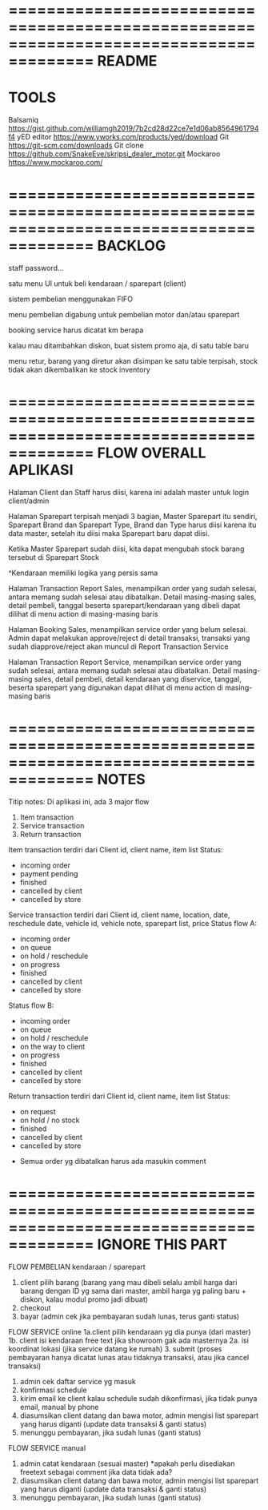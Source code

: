 =======================================================================================
README
=======================================================================================
TOOLS
=======================================================================================
Balsamiq https://gist.github.com/williamgh2019/7b2cd28d22ce7e1d06ab8564961794f4
yED editor https://www.yworks.com/products/yed/download
Git https://git-scm.com/downloads
Git clone https://github.com/SnakeEve/skripsi_dealer_motor.git
Mockaroo https://www.mockaroo.com/

=======================================================================================
BACKLOG
=======================================================================================
staff password...

satu menu UI untuk beli kendaraan / sparepart (client)

sistem pembelian menggunakan FIFO

menu pembelian digabung untuk pembelian motor dan/atau sparepart

booking service harus dicatat km berapa

kalau mau ditambahkan diskon, buat sistem promo aja, di satu table baru

menu retur, barang yang diretur akan disimpan ke satu table terpisah, stock tidak akan dikembalikan ke stock inventory

=======================================================================================
FLOW OVERALL APLIKASI
=======================================================================================

Halaman Client dan Staff harus diisi, karena ini adalah master untuk login client/admin

Halaman Sparepart terpisah menjadi 3 bagian, Master Sparepart itu sendiri, Sparepart Brand dan Sparepart Type, Brand dan Type harus diisi karena itu data master, setelah itu diisi maka Sparepart baru dapat diisi.

Ketika Master Sparepart sudah diisi, kita dapat mengubah stock barang tersebut di Sparepart Stock

^Kendaraan memiliki logika yang persis sama

Halaman Transaction Report Sales, menampilkan order yang sudah selesai, antara memang sudah selesai atau dibatalkan. Detail masing-masing sales, detail pembeli, tanggal beserta sparepart/kendaraan yang dibeli dapat dilihat di menu action di masing-masing baris

Halaman Booking Sales, menampilkan service order yang belum selesai. Admin dapat melakukan approve/reject di detail transaksi, transaksi yang sudah diapprove/reject akan muncul di Report Transaction Service

Halaman Transaction Report Service, menampilkan service order yang sudah selesai, antara memang sudah selesai atau dibatalkan. Detail masing-masing sales, detail pembeli, detail kendaraan yang diservice, tanggal, beserta sparepart yang digunakan dapat dilihat di menu action di masing-masing baris


=======================================================================================
NOTES
=======================================================================================
Titip notes:
Di aplikasi ini, ada 3 major flow
1. Item transaction
2. Service transaction
3. Return transaction

Item transaction terdiri dari
Client id, client name, item list
Status:
- incoming order
- payment pending
- finished
- cancelled by client
- cancelled by store

Service transaction terdiri dari
Client id, client name, location, date, reschedule date, vehicle id, vehicle note, sparepart list, price
Status flow A:
- incoming order
- on queue
- on hold / reschedule
- on progress
- finished
- cancelled by client
- cancelled by store

Status flow B:
- incoming order
- on queue
- on hold / reschedule
- on the way to client
- on progress
- finished
- cancelled by client
- cancelled by store

Return transaction terdiri dari
Client id, client name, item list
Status:
- on request
- on hold / no stock
- finished
- cancelled by client
- cancelled by store

* Semua order yg dibatalkan harus ada masukin comment

=======================================================================================
IGNORE THIS PART
=======================================================================================


FLOW PEMBELIAN kendaraan / sparepart
1. client pilih barang (barang yang mau dibeli selalu ambil harga dari barang dengan ID yg sama dari master, ambil harga yg paling baru + diskon, kalau modul promo jadi dibuat)
2. checkout
3. bayar (admin cek jika pembayaran sudah lunas, terus ganti status)

FLOW SERVICE online
1a.client pilih kendaraan yg dia punya (dari master)
1b. client isi kendaraan free text jika showroom gak ada masternya
2a. isi koordinat lokasi (jika service datang ke rumah)
3. submit
(proses pembayaran hanya dicatat lunas atau tidaknya transaksi, atau jika cancel transaksi)

1. admin cek daftar service yg masuk
2. konfirmasi schedule
3. kirim email ke client kalau schedule sudah dikonfirmasi, jika tidak punya email, manual by phone
4. diasumsikan client datang dan bawa motor, admin mengisi list sparepart yang harus diganti (update data transaksi & ganti status)
5. menunggu pembayaran, jika sudah lunas (ganti status)

FLOW SERVICE manual
1. admin catat kendaraan (sesuai master) *apakah perlu disediakan freetext sebagai comment jika data tidak ada?
2. diasumsikan client datang dan bawa motor, admin mengisi list sparepart yang harus diganti (update data transaksi & ganti status) 
3. menunggu pembayaran, jika sudah lunas (ganti status)